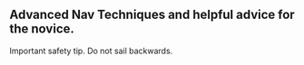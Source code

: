 ## Advanced Nav Techniques and helpful advice for the novice.
Important safety tip.  Do not sail backwards.